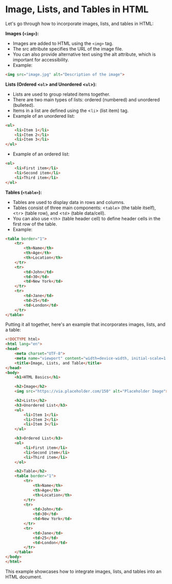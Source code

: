# Image, Lists, and Tables in HTML

Let's go through how to incorporate images, lists, and tables in HTML:

**Images (`<img>`):**
- Images are added to HTML using the `<img>` tag.
- The src attribute specifies the URL of the image file.
- You can also provide alternative text using the alt attribute, which is important for accessibility.
- Example:

```html
<img src="image.jpg" alt="Description of the image">
```

**Lists (Ordered <`ol`> and Unordered <`ul`>):**
- Lists are used to group related items together.
- There are two main types of lists: ordered (numbered) and unordered (bulleted).
- Items in a list are defined using the <`li`> (list item) tag.
- Example of an unordered list:

```html
<ul>
    <li>Item 1</li>
    <li>Item 2</li>
    <li>Item 3</li>
</ul>
```

- Example of an ordered list:

```html
<ol>
    <li>First item</li>
    <li>Second item</li>
    <li>Third item</li>
</ol>
```

**Tables (`<table>`):**
- Tables are used to display data in rows and columns.
- Tables consist of three main components: <`table`> (the table itself), <`tr`> (table row), and <`td`> (table data/cell).
- You can also use <`th`> (table header cell) to define header cells in the first row of the table.
- Example:

```html
<table border="1">
    <tr>
        <th>Name</th>
        <th>Age</th>
        <th>Location</th>
    </tr>
    <tr>
        <td>John</td>
        <td>30</td>
        <td>New York</td>
    </tr>
    <tr>
        <td>Jane</td>
        <td>25</td>
        <td>London</td>
    </tr>
</table>
```

Putting it all together, here's an example that incorporates images, lists, and a table:

```html
<!DOCTYPE html>
<html lang="en">
<head>
    <meta charset="UTF-8">
    <meta name="viewport" content="width=device-width, initial-scale=1.0">
    <title>Image, Lists, and Table</title>
</head>
<body>
    <h1>HTML Basics</h1>

    <h2>Image</h2>
    <img src="https://via.placeholder.com/150" alt="Placeholder Image">

    <h2>Lists</h2>
    <h3>Unordered List</h3>
    <ul>
        <li>Item 1</li>
        <li>Item 2</li>
        <li>Item 3</li>
    </ul>

    <h3>Ordered List</h3>
    <ol>
        <li>First item</li>
        <li>Second item</li>
        <li>Third item</li>
    </ol>

    <h2>Table</h2>
    <table border="1">
        <tr>
            <th>Name</th>
            <th>Age</th>
            <th>Location</th>
        </tr>
        <tr>
            <td>John</td>
            <td>30</td>
            <td>New York</td>
        </tr>
        <tr>
            <td>Jane</td>
            <td>25</td>
            <td>London</td>
        </tr>
    </table>
</body>
</html>
```

This example showcases how to integrate images, lists, and tables into an HTML document.